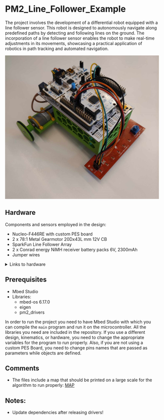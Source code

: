 # PM2_Line_Follower_Example
The project involves the development of a differential robot equipped with a line follower sensor. This robot is designed to autonomously navigate along predefined paths by detecting and following lines on the ground. The incorporation of a line follower sensor enables the robot to make real-time adjustments in its movements, showcasing a practical application of robotics in path tracking and automated navigation.

<center><img src="docs/line_follower_robot.png" alt="Line follower robot" width="600" /></center>

## Hardware
Components and sensors employed in the design:
- Nucleo-F446RE with custom PES board
- 2 x 78:1 Metal Gearmotor 20Dx43L mm 12V CB
- SparkFun Line Follower Array
- 2 x Conrad energy NiMH receiver battery packs 6V, 2300mAh
- Jumper wires

<details Closed>
<summary>Links to hardware</summary>

[Nucleo-F446RE][1]

[78:1 Metal Gearmotor 20Dx43L mm 12V CB][2] 

[SparkFun Line Follower Array][3]

[Conrad energy NiMH receiver battery packs 6V, 2300mAh][4]

</details>

## Prerequisites
- Mbed Studio
- Libraries:
    - mbed-os 6.17.0
    - eigen
    - pm2_drivers

In order to run the project you need to have Mbed Studio with which you can compile the ``main`` program and run it on the microcontroller. All the libraries you need are included in the repository. If you use a different design, kinematics, or hardware, you need to change the appropriate variables for the program to run properly. Also, if you are not using a custom PES Board, you need to change pins names that are passed as parameters while objects are defined.

## Comments
- The files include a map that should be printed on a large scale for the algorithm to run properly: [MAP](docs/Highspeed_2.pdf)

## Notes:
- Update dependencies after releasing drivers! 



<!-- link list, last updated 16.01.2024 -->
[1]: https://www.st.com/en/evaluation-tools/nucleo-f446re.html
[2]: https://www.pololu.com/product/3477
[3]: https://www.sparkfun.com/products/13582
[4]: https://www.galaxus.ch/en/s5/product/conrad-energy-nimh-receiver-battery-packs-mignon-6-v-2300-mah-rc-batteries-8432281

